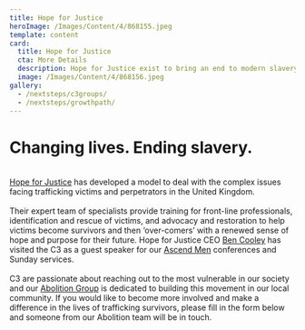 ```yaml
---
title: Hope for Justice
heroImage: /Images/Content/4/868155.jpeg
template: content
card:
  title: Hope for Justice
  cta: More Details
  description: Hope for Justice exist to bring an end to modern slavery by rescuing victims, restoring lives, and reforming society
  image: /Images/Content/4/868156.jpeg
gallery:
  - /nextsteps/c3groups/
  - /nextsteps/growthpath/
---
```


<h1>
Changing lives. Ending slavery. </h1>
<br/>
<a href="http://hopeforjustice.org/">Hope for Justice</a> has developed a model to deal with the complex issues facing trafficking victims and perpetrators in the United Kingdom.<br/>
<br/>
Their expert team of specialists provide training for front-line professionals, identification and rescue of victims, and advocacy and restoration to help victims become survivors and then ‘over-comers’ with a renewed sense of hope and purpose for their future. Hope for Justice CEO <a href="https://twitter.com/BenCooley">Ben Cooley</a> has visited the C3 as a guest speaker for our <a href="/Articles/510333/Ascend_Men.aspx">Ascend Men</a> conferences and Sunday services.<br/>
<br/>
C3 are passionate about reaching out to the most vulnerable in our society and our <a href="/Articles/522493/C3_Abolition_Group.aspx">Abolition Group</a> is dedicated to building this movement in our local community. If you would like to become more involved and make a difference in the lives of trafficking survivors, please fill in the form below and someone from our Abolition team will be in touch.<br/>
